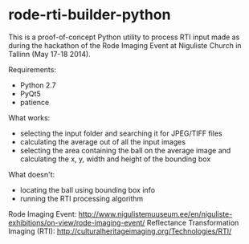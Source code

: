 rode-rti-builder-python
=======================

This is a proof-of-concept Python utility to process RTI input made as during the hackathon of the Rode Imaging Event at Niguliste Church in Tallinn (May 17-18 2014).  

Requirements:
* Python 2.7
* PyQt5
* patience

What works:
* selecting the input folder and searching it for JPEG/TIFF files
* calculating the average out of all the input images
* selecting the area containing the ball on the average image and calculating the x, y, width and height of the bounding box

What doesn't:
* locating the ball using bounding box info
* running the RTI processing algorithm

Rode Imaging Event: http://www.nigulistemuuseum.ee/en/niguliste-exhibitions/on-view/rode-imaging-event/
Reflectance Transformation Imaging (RTI): http://culturalheritageimaging.org/Technologies/RTI/
